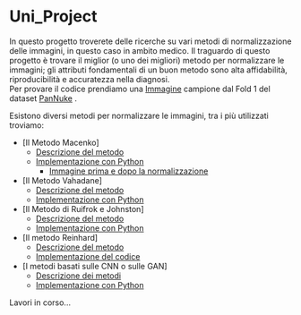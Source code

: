 # Uni_Project
In questo progetto troverete delle ricerche su vari metodi di normalizzazione delle immagini, in questo caso in ambito medico. Il traguardo di questo progetto è trovare il miglior (o uno dei migliori) metodo per normalizzare le immagini; gli attributi fondamentali di un buon metodo sono alta affidabilità, riproducibilità e accuratezza nella diagnosi.  
Per provare il codice prendiamo una [Immagine](Immagini/Prima_Norm.png) campione dal Fold 1 del dataset [PanNuke](https://warwick.ac.uk/fac/cross_fac/tia/data/pannuke) .   

Esistono diversi metodi per normalizzare le immagini, tra i più utilizzati troviamo: 
- [Il Metodo Macenko]
    - [Descrizione del metodo](methods/Il_Metodo_Macenko.md)
    - [Implementazione con Python](impl/Macenko.py)
      - [Immagine prima e dopo la normalizzazione](Immagini/Norm_Macenko/Diff_Prima_Dopo_Macenko.png)
- [Il Metodo Vahadane]
    - [Descrizione del metodo](methods/Il_Metodo_Vahadane.md)
    - [Implementazione con Python](impl/Vahadane.py)
- [Il Metodo di Ruifrok e Johnston]
    - [Descrizione del metodo](methods/Il_Metodo_di_Ruifrok_Johnston.md)
    - [Implementazione con Python](impl/Ruifrok_Johnston.py)  
- [Il metodo Reinhard]
    - [Descrizione del metodo](methods/Il_Metodo_Reinhard.md)
    - [Implementazione del codice](impl/Reinhard.py)  
- [I metodi basati sulle CNN o sulle GAN]  
    - [Descrizione dei metodi](methods/I_metodi_sulle_reti_neurali.md)
    - [Implementazione con Python](impl/Reti_Neurali.py)




Lavori in corso...

